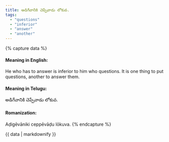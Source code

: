 ```yaml
---
title: అడిగేవానికి చెప్పేవాడు లోకువ.
tags:
  - "questions"
  - "inferior"
  - "answer"
  - "another"
---
```


{% capture data %}
#### Meaning in English:
He who has to answer is inferior to him who questions.
It is one thing to put questions, another to answer them.

#### Meaning in Telugu:
అడిగేవానికి చెప్పేవాడు లోకువ.

#### Romanization:
Aḍigēvāniki ceppēvāḍu lōkuva.
{% endcapture %}

{{ data | markdownify }}

